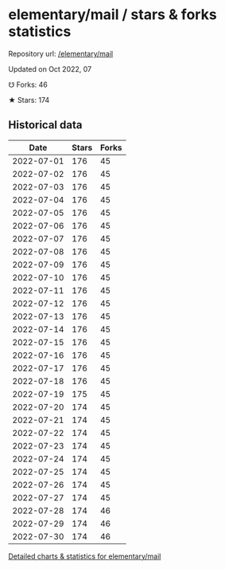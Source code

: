# elementary/mail / stars & forks statistics

Repository url: [/elementary/mail](https://github.com/elementary/mail)

Updated on Oct 2022, 07

☋ Forks: 46

★ Stars: 174

## Historical data
| Date | Stars | Forks |
|------|-------|-------|
| 2022-07-01 | 176 | 45 | 
| 2022-07-02 | 176 | 45 | 
| 2022-07-03 | 176 | 45 | 
| 2022-07-04 | 176 | 45 | 
| 2022-07-05 | 176 | 45 | 
| 2022-07-06 | 176 | 45 | 
| 2022-07-07 | 176 | 45 | 
| 2022-07-08 | 176 | 45 | 
| 2022-07-09 | 176 | 45 | 
| 2022-07-10 | 176 | 45 | 
| 2022-07-11 | 176 | 45 | 
| 2022-07-12 | 176 | 45 | 
| 2022-07-13 | 176 | 45 | 
| 2022-07-14 | 176 | 45 | 
| 2022-07-15 | 176 | 45 | 
| 2022-07-16 | 176 | 45 | 
| 2022-07-17 | 176 | 45 | 
| 2022-07-18 | 176 | 45 | 
| 2022-07-19 | 175 | 45 | 
| 2022-07-20 | 174 | 45 | 
| 2022-07-21 | 174 | 45 | 
| 2022-07-22 | 174 | 45 | 
| 2022-07-23 | 174 | 45 | 
| 2022-07-24 | 174 | 45 | 
| 2022-07-25 | 174 | 45 | 
| 2022-07-26 | 174 | 45 | 
| 2022-07-27 | 174 | 45 | 
| 2022-07-28 | 174 | 46 | 
| 2022-07-29 | 174 | 46 | 
| 2022-07-30 | 174 | 46 | 


[Detailed charts & statistics for elementary/mail](https://reviewgithub.com/rep/elementary/mail)
